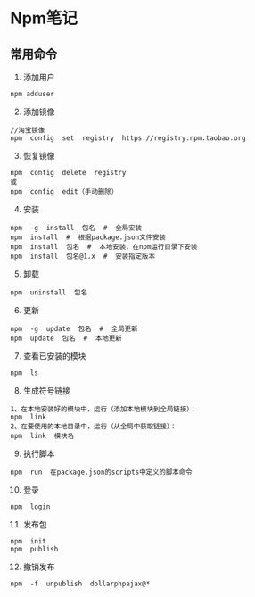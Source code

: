 # Npm笔记

## 常用命令

1.  添加用户

``` npm
npm adduser
```

2.  添加镜像
``` npm
//淘宝镜像
npm  config  set  registry  https://registry.npm.taobao.org 
```
3.  恢复镜像
``` npm 
npm  config  delete  registry
或
npm  config  edit（手动删除）
```
4.  安装

``` npm
npm  -g  install  包名  #  全局安装
npm  install  #  根据package.json文件安装
npm  install  包名  #  本地安装，在npm运行目录下安装
npm  install  包名@1.x  #  安装指定版本
```

5.  卸载

``` npm
npm  uninstall  包名
```
6.  更新

``` npm 
npm  -g  update  包名  #  全局更新
npm  update  包名  #  本地更新
```

7.  查看已安装的模块

``` npm
npm  ls
```


8.  生成符号链接

``` npm
1、在本地安装好的模块中，运行（添加本地模块到全局链接）：
npm  link
2、在要使用的本地目录中，运行（从全局中获取链接）：
npm  link  模块名
```

9.  执行脚本


``` npm
npm  run  在package.json的scripts中定义的脚本命令
```

10. 登录

``` npm
npm  login
```

11. 发布包

``` npm
npm  init
npm  publish
```

12. 撤销发布

``` npm
npm  -f  unpublish  dollarphpajax@*
```
